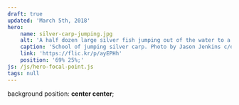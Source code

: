 ```yaml
---
draft: true
updated: 'March 5th, 2018'
hero:
    name: silver-carp-jumping.jpg
    alt: 'A half dozen large silver fish jumping out of the water to a height of six feet.'
    caption: 'School of jumping silver carp. Photo by Jason Jenkins c/o Asian Carp Regional Coordinating Committee.'
    link: 'https://flic.kr/p/ayEPHh'
    position: '69% 25%;'
js: /js/hero-focal-point.js
tags: null
---
```


<div class="output">background position: <strong>center center</strong>;</div>
